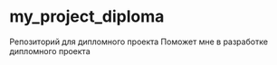 # my_project_diploma
Репозиторий для дипломного проекта
Поможет мне в разработке дипломного проекта
